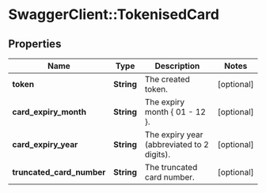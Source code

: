 # SwaggerClient::TokenisedCard

## Properties
Name | Type | Description | Notes
------------ | ------------- | ------------- | -------------
**token** | **String** | The created token. | [optional] 
**card_expiry_month** | **String** | The expiry month { 01 - 12 }. | [optional] 
**card_expiry_year** | **String** | The expiry year (abbreviated to 2 digits). | [optional] 
**truncated_card_number** | **String** | The truncated card number. | [optional] 

